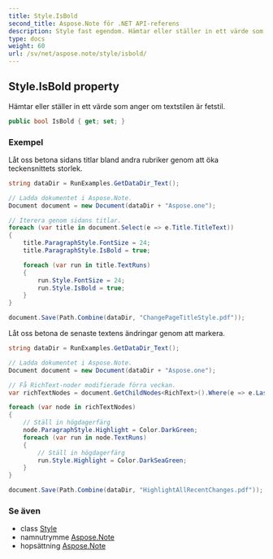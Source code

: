 ```yaml
---
title: Style.IsBold
second_title: Aspose.Note för .NET API-referens
description: Style fast egendom. Hämtar eller ställer in ett värde som anger om textstilen är fetstil.
type: docs
weight: 60
url: /sv/net/aspose.note/style/isbold/
---
```

## Style.IsBold property

Hämtar eller ställer in ett värde som anger om textstilen är fetstil.

```csharp
public bool IsBold { get; set; }
```

### Exempel

Låt oss betona sidans titlar bland andra rubriker genom att öka teckensnittets storlek.

```csharp
string dataDir = RunExamples.GetDataDir_Text();

// Ladda dokumentet i Aspose.Note.
Document document = new Document(dataDir + "Aspose.one");

// Iterera genom sidans titlar.
foreach (var title in document.Select(e => e.Title.TitleText))
{
    title.ParagraphStyle.FontSize = 24;
    title.ParagraphStyle.IsBold = true;

    foreach (var run in title.TextRuns)
    {
        run.Style.FontSize = 24;
        run.Style.IsBold = true;
    }
}

document.Save(Path.Combine(dataDir, "ChangePageTitleStyle.pdf"));
```

Låt oss betona de senaste textens ändringar genom att markera.

```csharp
string dataDir = RunExamples.GetDataDir_Text();

// Ladda dokumentet i Aspose.Note.
Document document = new Document(dataDir + "Aspose.one");

// Få RichText-noder modifierade förra veckan.
var richTextNodes = document.GetChildNodes<RichText>().Where(e => e.LastModifiedTime >= DateTime.Today.Subtract(TimeSpan.FromDays(7)));

foreach (var node in richTextNodes)
{
    // Ställ in högdagerfärg
    node.ParagraphStyle.Highlight = Color.DarkGreen;
    foreach (var run in node.TextRuns)
    {
        // Ställ in högdagerfärg
        run.Style.Highlight = Color.DarkSeaGreen;
    }
}

document.Save(Path.Combine(dataDir, "HighlightAllRecentChanges.pdf"));
```

### Se även

* class [Style](../)
* namnutrymme [Aspose.Note](../../style/)
* hopsättning [Aspose.Note](../../../)


